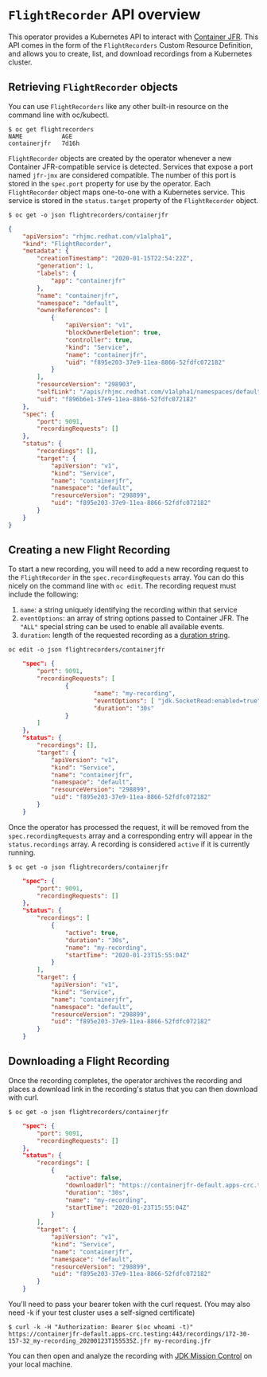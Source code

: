 # `FlightRecorder` API overview

This operator provides a Kubernetes API to interact with [Container JFR](https://github.com/rh-jmc-team/container-jfr).
This API comes in the form of the `FlightRecorders` Custom Resource Definition, and allows you to create, list, and download recordings from a Kubernetes cluster.

## Retrieving `FlightRecorder` objects
You can use `FlightRecorders` like any other built-in resource on the command line with oc/kubectl.

```shell
$ oc get flightrecorders
NAME           AGE
containerjfr   7d16h
```

`FlightRecorder` objects are created by the operator whenever a new Container JFR-compatible service is detected.
Services that expose a port named `jfr-jmx` are considered compatible. The number of this port is stored in the `spec.port` property for use by the operator. Each `FlightRecorder` object maps one-to-one with a Kubernetes service. This service is stored in the `status.target` property of the `FlightRecorder` object.

```shell
$ oc get -o json flightrecorders/containerjfr
```
```json
{
    "apiVersion": "rhjmc.redhat.com/v1alpha1",
    "kind": "FlightRecorder",
    "metadata": {
        "creationTimestamp": "2020-01-15T22:54:22Z",
        "generation": 1,
        "labels": {
            "app": "containerjfr"
        },
        "name": "containerjfr",
        "namespace": "default",
        "ownerReferences": [
            {
                "apiVersion": "v1",
                "blockOwnerDeletion": true,
                "controller": true,
                "kind": "Service",
                "name": "containerjfr",
                "uid": "f895e203-37e9-11ea-8866-52fdfc072182"
            }
        ],
        "resourceVersion": "298903",
        "selfLink": "/apis/rhjmc.redhat.com/v1alpha1/namespaces/default/flightrecorders/containerjfr",
        "uid": "f896b6e1-37e9-11ea-8866-52fdfc072182"
    },
    "spec": {
        "port": 9091,
        "recordingRequests": []
    },
    "status": {
        "recordings": [],
        "target": {
            "apiVersion": "v1",
            "kind": "Service",
            "name": "containerjfr",
            "namespace": "default",
            "resourceVersion": "298899",
            "uid": "f895e203-37e9-11ea-8866-52fdfc072182"
        }
    }
}
```

## Creating a new Flight Recording

To start a new recording, you will need to add a new recording request to the `FlightRecorder` in the `spec.recordingRequests` array. You can do this nicely on the command line with `oc edit`. The recording request must include the following:

1. `name`: a string uniquely identifying the recording within that service
2. `eventOptions`: an array of string options passed to Container JFR. The `"ALL"` special string can be used to enable all available events.
3. `duration`: length of the requested recording as a [duration string](https://golang.org/pkg/time/#ParseDuration).

```shell
oc edit -o json flightrecorders/containerjfr
```
```json
    "spec": {
        "port": 9091,
        "recordingRequests": [
                {
                        "name": "my-recording",
                        "eventOptions": [ "jdk.SocketRead:enabled=true", "jdk.SocketWrite:enabled=true" ],
                        "duration": "30s"
                }
        ]
    },
    "status": {
        "recordings": [],
        "target": {
            "apiVersion": "v1",
            "kind": "Service",
            "name": "containerjfr",
            "namespace": "default",
            "resourceVersion": "298899",
            "uid": "f895e203-37e9-11ea-8866-52fdfc072182"
        }
    }
```

Once the operator has processed the request, it will be removed from the `spec.recordingRequests` array and a corresponding entry will appear in the `status.recordings` array. A recording is considered `active` if it is currently running.

```shell
$ oc get -o json flightrecorders/containerjfr
```
```json
    "spec": {
        "port": 9091,
        "recordingRequests": []
    },
    "status": {
        "recordings": [
            {
                "active": true,
                "duration": "30s",
                "name": "my-recording",
                "startTime": "2020-01-23T15:55:04Z"
            }
        ],
        "target": {
            "apiVersion": "v1",
            "kind": "Service",
            "name": "containerjfr",
            "namespace": "default",
            "resourceVersion": "298899",
            "uid": "f895e203-37e9-11ea-8866-52fdfc072182"
        }
    }
```

## Downloading a Flight Recording

Once the recording completes, the operator archives the recording and places a download link in the recording's status that you can then download with curl.

```shell
$ oc get -o json flightrecorders/containerjfr
```
```json
    "spec": {
        "port": 9091,
        "recordingRequests": []
    },
    "status": {
        "recordings": [
            {
                "active": false,
                "downloadUrl": "https://containerjfr-default.apps-crc.testing:443/recordings/172-30-157-32_my-recording_20200123T155535Z.jfr",
                "duration": "30s",
                "name": "my-recording",
                "startTime": "2020-01-23T15:55:04Z"
            }
        ],
        "target": {
            "apiVersion": "v1",
            "kind": "Service",
            "name": "containerjfr",
            "namespace": "default",
            "resourceVersion": "298899",
            "uid": "f895e203-37e9-11ea-8866-52fdfc072182"
        }
    }
```

You'll need to pass your bearer token with the curl request. (You may also need -k if your test cluster uses a self-signed certificate)
```shell
$ curl -k -H "Authorization: Bearer $(oc whoami -t)" https://containerjfr-default.apps-crc.testing:443/recordings/172-30-157-32_my-recording_20200123T155535Z.jfr my-recording.jfr
```

You can then open and analyze the recording with [JDK Mission Control](https://github.com/openjdk/jmc/) on your local machine.

